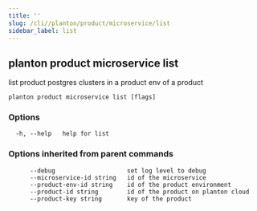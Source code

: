 ```yaml
---
title: ''
slug: /cli//planton/product/microservice/list
sidebar_label: list
---
```

## planton product microservice list

list product postgres clusters in a product env of a product

```
planton product microservice list [flags]
```

### Options

```
  -h, --help   help for list
```

### Options inherited from parent commands

```
      --debug                    set log level to debug
      --microservice-id string   id of the microservice
      --product-env-id string    id of the product environment
      --product-id string        id of the product on planton cloud
      --product-key string       key of the product
```

